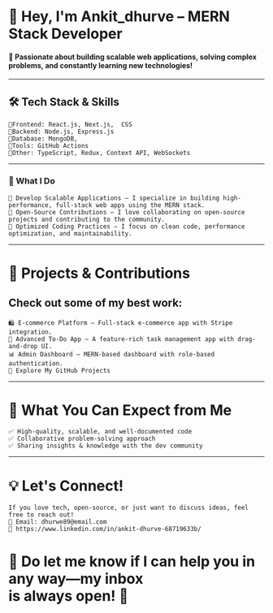 # 👋 Hey, I'm Ankit_dhurve – MERN Stack Developer

#### 🚀 Passionate about building scalable web applications, solving complex problems, and constantly learning new technologies!
---
## 🛠 Tech Stack & Skills

    🔹Frontend: React.js, Next.js,  CSS
    🔹Backend: Node.js, Express.js
    🔹Database: MongoDB, 
    🔹Tools: GitHub Actions
    🔹Other: TypeScript, Redux, Context API, WebSockets
---
### 🌟 What I Do
    🔹 Develop Scalable Applications – I specialize in building high-performance, full-stack web apps using the MERN stack.
    🔹 Open-Source Contributions – I love collaborating on open-source projects and contributing to the community.
    🔹 Optimized Coding Practices – I focus on clean code, performance optimization, and maintainability.
---
# 🚀 Projects & Contributions
## Check out some of my best work:
    🛍 E-commerce Platform – Full-stack e-commerce app with Stripe integration.
    📝 Advanced To-Do App – A feature-rich task management app with drag-and-drop UI.
    📊 Admin Dashboard – MERN-based dashboard with role-based authentication.
    🔗 Explore My GitHub Projects
---
# 📌 What You Can Expect from Me
    ✅ High-quality, scalable, and well-documented code
    ✅ Collaborative problem-solving approach
    ✅ Sharing insights & knowledge with the dev community
---
# 💡 Let's Connect!
    If you love tech, open-source, or just want to discuss ideas, feel free to reach out!
    📩 Email: dhurwe89@email.com
    🔗 https://www.linkedin.com/in/ankit-dhurve-68719633b/

# 💬 Do let me know if I can help you in any way—my inbox is always open! 🚀

